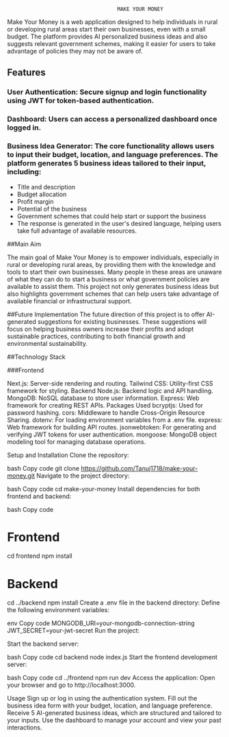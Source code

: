                                         MAKE YOUR MONEY

Make Your Money is a web application designed to help individuals in rural or developing rural areas start their own businesses, even with a small budget. The platform provides AI personalized business ideas and also suggests relevant government schemes, making it easier for users to take advantage of policies they may not be aware of.

## Features

### User Authentication: Secure signup and login functionality using JWT for token-based authentication.

### Dashboard: Users can access a personalized dashboard once logged in.

### Business Idea Generator: The core functionality allows users to input their budget, location, and language preferences. The platform generates 5 business ideas tailored to their input, including:

* Title and description
* Budget allocation
* Profit margin
* Potential of the business
* Government schemes that could help start or support the business
* The response is generated in the user's desired language, helping users take full advantage of available resources.


##Main Aim

The main goal of Make Your Money is to empower individuals, especially in rural or developing rural areas, by providing them with the knowledge and tools to start their own businesses. Many people in these areas are unaware of what they can do to start a business or what government policies are available to assist them. This project not only generates business ideas but also highlights government schemes that can help users take advantage of available financial or infrastructural support.

##Future Implementation
The future direction of this project is to offer AI-generated suggestions for existing businesses. These suggestions will focus on helping business owners increase their profits and adopt sustainable practices, contributing to both financial growth and environmental sustainability.

##Technology Stack

###Frontend

Next.js: Server-side rendering and routing.
Tailwind CSS: Utility-first CSS framework for styling.
Backend
Node.js: Backend logic and API handling.
MongoDB: NoSQL database to store user information.
Express: Web framework for creating REST APIs.
Packages Used
bcryptjs: Used for password hashing.
cors: Middleware to handle Cross-Origin Resource Sharing.
dotenv: For loading environment variables from a .env file.
express: Web framework for building API routes.
jsonwebtoken: For generating and verifying JWT tokens for user authentication.
mongoose: MongoDB object modeling tool for managing database operations.



Setup and Installation
Clone the repository:

bash
Copy code
git clone https://github.com/Tanuj1718/make-your-money.git
Navigate to the project directory:

bash
Copy code
cd make-your-money
Install dependencies for both frontend and backend:

bash
Copy code
# Frontend
cd frontend
npm install

# Backend
cd ../backend
npm install
Create a .env file in the backend directory: Define the following environment variables:

env
Copy code
MONGODB_URI=your-mongodb-connection-string
JWT_SECRET=your-jwt-secret
Run the project:

Start the backend server:

bash
Copy code
cd backend
node index.js
Start the frontend development server:

bash
Copy code
cd ../frontend
npm run dev
Access the application: Open your browser and go to http://localhost:3000.

Usage
Sign up or log in using the authentication system.
Fill out the business idea form with your budget, location, and language preference.
Receive 5 AI-generated business ideas, which are structured and tailored to your inputs.
Use the dashboard to manage your account and view your past interactions.